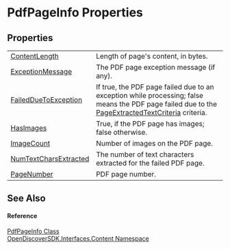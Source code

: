# PdfPageInfo Properties




## Properties
<table>
<tr>
<td><a href="16dbacc0-0afd-fe0b-db48-69f3a7d70784">ContentLength</a></td>
<td>Length of page's content, in bytes.</td></tr>
<tr>
<td><a href="a669e2dc-caae-335a-65cc-a2a3b70bd923">ExceptionMessage</a></td>
<td>The PDF page exception message (if any).</td></tr>
<tr>
<td><a href="f59c61b8-035c-2212-e26c-13f35665ed78">FailedDueToException</a></td>
<td>If true, the PDF page failed due to an exception while processing; false means the PDF page failed due to the <a href="b38280ef-11f7-aac9-3bc1-f0724146f27a">PageExtractedTextCriteria</a> criteria.</td></tr>
<tr>
<td><a href="8f3a991e-2497-523c-116d-4f9a979b1bea">HasImages</a></td>
<td>True, if the PDF page has images; false otherwise.</td></tr>
<tr>
<td><a href="c7b34aa2-4fa0-4f0d-7c49-cb0abd9e67d9">ImageCount</a></td>
<td>Number of images on the PDF page.</td></tr>
<tr>
<td><a href="c333a46f-b82a-2af2-8da8-957d4b1a9297">NumTextCharsExtracted</a></td>
<td>The number of text characters extracted for the failed PDF page.</td></tr>
<tr>
<td><a href="adaf45fa-2881-a0b0-8462-5b0b8a9f687d">PageNumber</a></td>
<td>PDF page number.</td></tr>
</table>

## See Also


#### Reference
<a href="fd3fc89d-e1e7-1dc0-73d0-0ef5454a6c84">PdfPageInfo Class</a>  
<a href="79f11d04-c275-b915-db5b-ab2227989555">OpenDiscoverSDK.Interfaces.Content Namespace</a>  
